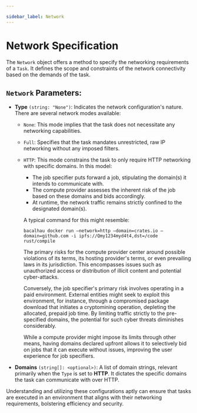 ```yaml
---

sidebar_label: Network
---
```


# Network Specification

The `Network` object offers a method to specify the networking requirements of a `Task`. It defines the scope and constraints of the network connectivity based on the demands of the task.

## `Network` Parameters:

- **Type** `(string: "None")`: Indicates the network configuration's nature. There are several network modes available:
    - `None`: This mode implies that the task does not necessitate any networking capabilities.
    - `Full`: Specifies that the task mandates unrestricted, raw IP networking without any imposed filters.
    - `HTTP`: This mode constrains the task to only require HTTP networking with specific domains. In this model:
        - The job specifier puts forward a job, stipulating the domain(s) it intends to communicate with.
        - The compute provider assesses the inherent risk of the job based on these domains and bids accordingly.
        - At runtime, the network traffic remains strictly confined to the designated domain(s).

      A typical command for this might resemble:
      ```
      bacalhau docker run —network=http —domain=crates.io —domain=github.com -i ipfs://Qmy1234myd4t4,dst=/code rust/compile
      ```

      The primary risks for the compute provider center around possible violations of its terms, its hosting provider's terms, or even prevailing laws in its jurisdiction. This encompasses issues such as unauthorized access or distribution of illicit content and potential cyber-attacks.

      Conversely, the job specifier's primary risk involves operating in a paid environment. External entities might seek to exploit this environment, for instance, through a compromised package download that initiates a cryptomining operation, depleting the allocated, prepaid job time. By limiting traffic strictly to the pre-specified domains, the potential for such cyber threats diminishes considerably.

      While a compute provider might impose its limits through other means, having domains declared upfront allows it to selectively bid on jobs that it can execute without issues, improving the user experience for job specifiers.

- **Domains** `(string[]: <optional>)`: A list of domain strings, relevant primarily when the `Type` is set to **HTTP**. It dictates the specific domains the task can communicate with over HTTP.

Understanding and utilizing these configurations aptly can ensure that tasks are executed in an environment that aligns with their networking requirements, bolstering efficiency and security.